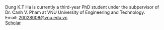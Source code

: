 Dung K.T Ha is currently a third-year PhD student under the subpervisor of Dr. Canh V. Pham at VNU University of Engineering and Technology.  
Email:  [20028008@vnu.edu.vn](mailto:20028008@vnu.edu.vn)  
[Scholar](https://scholar.google.com/citations?user=78HHNX4AAAAJ&hl=vi)
